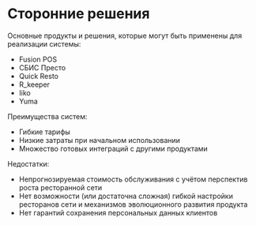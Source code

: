 # Сторонние решения

Основные продукты и решения, которые могут быть применены для реализации системы:
- Fusion POS
- СБИС Престо
- Quick Resto
- R_keeper
- Iiko
- Yuma

Преимущества систем:
- Гибкие тарифы
- Низкие затраты при начальном использовании
- Множество готовых интеграций с другими продуктами

Недостатки:
- Непрогнозируемая стоимость обслуживания с учётом перспектив роста ресторанной сети
- Нет возможности (или достаточна сложная) гибкой настройки ресторанов сети и механизмов эволюционного развития продукта
- Нет гарантий сохранения персональных данных клиентов
